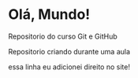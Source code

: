 # Olá, Mundo!
 Repositorio do curso Git e GitHub

Repositorio criando durante uma aula

essa linha eu adicionei direito  no site!
